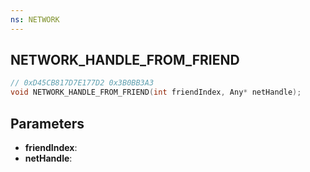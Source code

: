```yaml
---
ns: NETWORK
---
```

## NETWORK_HANDLE_FROM_FRIEND

```c
// 0xD45CB817D7E177D2 0x3B0BB3A3
void NETWORK_HANDLE_FROM_FRIEND(int friendIndex, Any* netHandle);
```

## Parameters
* **friendIndex**:
* **netHandle**:
